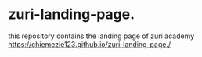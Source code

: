 # zuri-landing-page.
this repository contains the landing page of zuri academy
https://chiemezie123.github.io/zuri-landing-page./
